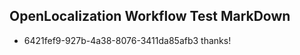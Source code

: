 ## OpenLocalization Workflow Test MarkDown
* 6421fef9-927b-4a38-8076-3411da85afb3 thanks!

<!--HONumber=Sep16_HO1-->


